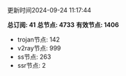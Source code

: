 更新时间2024-09-24 11:17:44

**总订阅: 41**
**总节点: 4733**
**有效节点: 1406**
- trojan节点: 142
- v2ray节点: 999
- ss节点: 263
- ssr节点: 2
